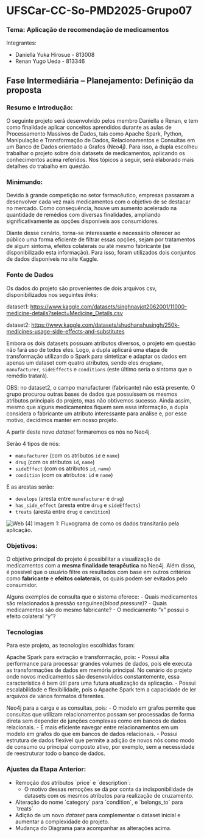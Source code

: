 # UFSCar-CC-So-PMD2025-Grupo07

### Tema: Aplicação de recomendação de medicamentos

Integrantes:
- Daniella Yuka Hirosue - 813008
- Renan Yugo Ueda - 813346

## Fase Intermediária – Planejamento: Definição da proposta

### Resumo e Introdução:

  O seguinte projeto será desenvolvido pelos membro Daniella e Renan, e tem como finalidade aplicar conceitos aprendidos durante as aulas de Processamento Massivos de Dados, tais como Apache Spark, Python, Manipulação e Transformação de Dados, Relacionamentos e Consultas em um Banco de Dados orientado a Grafos (Neo4j).
Para isso, a dupla escolheu trabalhar o projeto sobre dois datasets de medicamentos, aplicando os conhecimentos acima referidos.
Nos tópicos a seguir, será elaborado mais detalhes do trabalho em questão.

### Minimundo:

  Devido à grande competição no setor farmacêutico, empresas passaram a desenvolver cada vez mais medicamentos com o objetivo de se destacar no mercado. Como consequência, houve um aumento acelerado na quantidade de remédios com diversas finalidades, ampliando significativamente as opções disponíveis aos consumidores.

  Diante desse cenário, torna-se interessante e necessário oferecer ao público uma forma eficiente de filtrar essas opções, sejam por tratamentos de algum sintoma, efeitos colaterais ou até mesmo fabricante (se disponibilizado esta informação). Para isso, foram utilizados dois conjuntos de dados disponíveis no site Kaggle.

### Fonte de Dados
  Os dados do projeto são provenientes de dois arquivos csv, disponibilizados nos seguintes *links*:

dataset1: https://www.kaggle.com/datasets/singhnavjot2062001/11000-medicine-details?select=Medicine_Details.csv
  
dataset2: https://www.kaggle.com/datasets/shudhanshusingh/250k-medicines-usage-side-effects-and-substitutes

  Embora os dois datasets possuam atributos diversos, o projeto em questão não fará uso de todos eles. Logo, a dupla aplicará uma etapa de transformação utilizando o Spark para sintetizar e adaptar os dados em apenas um dataset com quatro atributos, sendo eles `drugName`, `manufacturer`, `sideEffects` e `conditions` (este último seria o sintoma que o remédio tratará).

  OBS: no dataset2, o campo manufacturer (fabricante) não está presente. 
O grupo procurou outras bases de dados que possuíssem os mesmos atributos principais do projeto, mas não obtivemos sucesso. 
Ainda assim, mesmo que alguns medicamentos fiquem sem essa informação, a dupla considera o fabricante um atributo interessante para análise e, por esse motivo, decidimos manter em nosso projeto.

A partir deste novo *dataset* formaremos os nós no Neo4j.

Serão 4 tipos de nós: 
- `manufacturer` (com os atributos `id` e `name`)
- `drug` (com os atributos `id`, `name`)
- `sideEffect` (com os atributos `id`, `name`) 
- `condition` (com os atributos: `id` e `name`)

E as arestas serão:
- `develops` (aresta entre `manufacturer` e `drug`)
- `has_side_effect` (aresta entre `drug` e `sideEffects`)
- `treats` (aresta entre `drug` e `condition`)

![Web (4)](https://github.com/user-attachments/assets/e1fa67bc-b29a-4d4d-a967-da7c3ffae82d)
Imagem 1: Fluxograma de como os dados transitarão pela aplicação.

### Objetivos:

  O objetivo principal do projeto é possibilitar a visualização de medicamentos com a **mesma finalidade terapêutica** no Neo4j.
Além disso, é possível que o usuário filtre os resultados com base em outros critérios como **fabricante** e **efeitos colaterais**, os quais podem ser evitados pelo consumidor.

  Alguns exemplos de consulta que o sistema oferece:
    - Quais medicamentos são relacionados à pressão sanguínea(*blood pressure*)? 
    - Quais medicamentos são do mesmo fabricante?
    - O medicamento “x” possui o efeito colateral “y”? 

### Tecnologias
Para este projeto, as tecnologias escolhidas foram:

  Apache Spark para extração e transformação, pois:
    - Possui alta performance para processar grandes volumes de dados, pois ele executa as transformações de dados em memória principal. No cenário do projeto onde novos medicamentos são desenvolvidos constantemente, essa característica é bem útil para uma futura atualização da aplicação.
    - Possui escalabilidade e flexibilidade, pois o Apache Spark tem a capacidade de ler arquivos de vários formatos diferentes.

  Neo4j para a carga e as consultas, pois:
    - O modelo em grafos permite que consultas que utilizam relacionamentos possam ser processadas de forma direta sem depender de junções complexas como em bancos de dados relacionais.
    - É mais eficiente navegar entre relacionamentos em um modelo em grafos do que em bancos de dados relacionais.
    - Possui estrutura de dados flexível que permite a adição de novos nós como modo de consumo ou principal composto ativo, por exemplo, sem a necessidade de reestruturar todo o banco de dados.

### Ajustes da Etapa Anterior:

- Remoção dos atributos ´price´ e ´description´:
    - O motivo dessas remoções se dá por conta da indisponibilidade de datasets com os mesmos atributos para realização de cruzamento.
- Alteração do nome ´category´ para ´condition´, e ´belongs_to´ para ´treats´
- Adição de um novo *dataset* para complementar o dataset inicial e aumentar a complexidade do projeto.
- Mudança do Diagrama para acompanhar as alterações acima.


